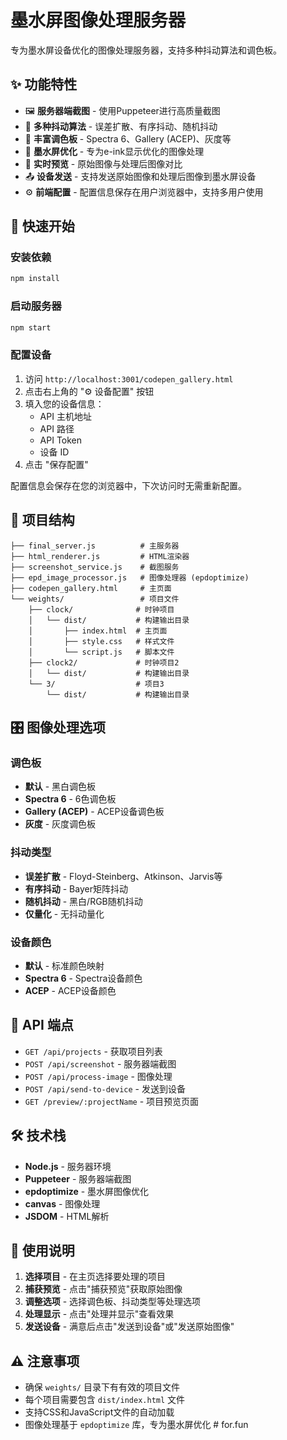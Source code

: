 # 墨水屏图像处理服务器

专为墨水屏设备优化的图像处理服务器，支持多种抖动算法和调色板。

## ✨ 功能特性

- 🖼️ **服务器端截图** - 使用Puppeteer进行高质量截图
- 🎨 **多种抖动算法** - 误差扩散、有序抖动、随机抖动
- 🎨 **丰富调色板** - Spectra 6、Gallery (ACEP)、灰度等
- 📱 **墨水屏优化** - 专为e-ink显示优化的图像处理
- 🔄 **实时预览** - 原始图像与处理后图像对比
- 📤 **设备发送** - 支持发送原始图像和处理后图像到墨水屏设备
- ⚙️ **前端配置** - 配置信息保存在用户浏览器中，支持多用户使用

## 🚀 快速开始

### 安装依赖
```bash
npm install
```

### 启动服务器
```bash
npm start
```

### 配置设备
1. 访问 `http://localhost:3001/codepen_gallery.html`
2. 点击右上角的 "⚙️ 设备配置" 按钮
3. 填入您的设备信息：
   - API 主机地址
   - API 路径
   - API Token
   - 设备 ID
4. 点击 "保存配置"

配置信息会保存在您的浏览器中，下次访问时无需重新配置。

## 📁 项目结构

```
├── final_server.js          # 主服务器
├── html_renderer.js         # HTML渲染器
├── screenshot_service.js    # 截图服务
├── epd_image_processor.js   # 图像处理器 (epdoptimize)
├── codepen_gallery.html     # 主页面
└── weights/                 # 项目文件
    ├── clock/              # 时钟项目
    │   └── dist/           # 构建输出目录
    │       ├── index.html  # 主页面
    │       ├── style.css   # 样式文件
    │       └── script.js   # 脚本文件
    ├── clock2/             # 时钟项目2
    │   └── dist/           # 构建输出目录
    └── 3/                  # 项目3
        └── dist/           # 构建输出目录
```

## 🎛️ 图像处理选项

### 调色板
- **默认** - 黑白调色板
- **Spectra 6** - 6色调色板
- **Gallery (ACEP)** - ACEP设备调色板
- **灰度** - 灰度调色板

### 抖动类型
- **误差扩散** - Floyd-Steinberg、Atkinson、Jarvis等
- **有序抖动** - Bayer矩阵抖动
- **随机抖动** - 黑白/RGB随机抖动
- **仅量化** - 无抖动量化

### 设备颜色
- **默认** - 标准颜色映射
- **Spectra 6** - Spectra设备颜色
- **ACEP** - ACEP设备颜色

## 🔧 API 端点

- `GET /api/projects` - 获取项目列表
- `POST /api/screenshot` - 服务器端截图
- `POST /api/process-image` - 图像处理
- `POST /api/send-to-device` - 发送到设备
- `GET /preview/:projectName` - 项目预览页面

## 🛠️ 技术栈

- **Node.js** - 服务器环境
- **Puppeteer** - 服务器端截图
- **epdoptimize** - 墨水屏图像优化
- **canvas** - 图像处理
- **JSDOM** - HTML解析

## 📖 使用说明

1. **选择项目** - 在主页选择要处理的项目
2. **捕获预览** - 点击"捕获预览"获取原始图像
3. **调整选项** - 选择调色板、抖动类型等处理选项
4. **处理显示** - 点击"处理并显示"查看效果
5. **发送设备** - 满意后点击"发送到设备"或"发送原始图像"

## ⚠️ 注意事项

- 确保 `weights/` 目录下有有效的项目文件
- 每个项目需要包含 `dist/index.html` 文件
- 支持CSS和JavaScript文件的自动加载
- 图像处理基于 `epdoptimize` 库，专为墨水屏优化 # for.fun
